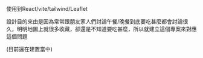 使用到React/vite/tailwind/Leaflet

設計目的來由是因為常常跟朋友家人們討論午餐/晚餐到底要吃甚麼都會討論很久，明明地圖上就很多收藏，卻還是不知道要吃甚麼，所以就建立這個專案來對應這個問題

(目前還在建置當中)
